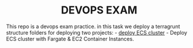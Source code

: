 <div align="center">

# **DEVOPS EXAM**

</div>


This repo is a devops exam practice.
in this task we deploy a terragrunt structure folders for deploying two projects:
    - [deploy ECS cluster]() - Deploy ECS cluster with Fargate & EC2 Container Instances.
